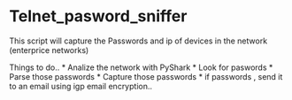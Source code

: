 # Telnet_pasword_sniffer
This script will capture the Passwords and ip of devices in the network (enterprice networks)

Things to do..
    * Analize the network with PyShark
    * Look for paswords
    * Parse those passwords
    * Capture those passwords
    * if passwords , send it to an email using igp email encryption..
